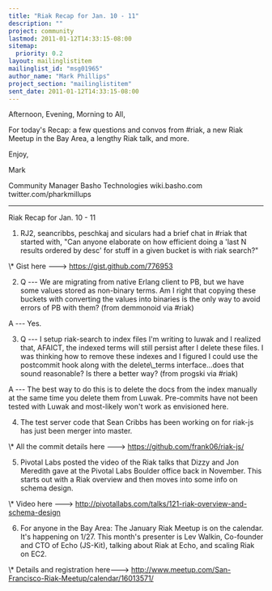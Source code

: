 ```yaml
---
title: "Riak Recap for Jan. 10 - 11"
description: ""
project: community
lastmod: 2011-01-12T14:33:15-08:00
sitemap:
  priority: 0.2
layout: mailinglistitem
mailinglist_id: "msg01965"
author_name: "Mark Phillips"
project_section: "mailinglistitem"
sent_date: 2011-01-12T14:33:15-08:00
---
```



Afternoon, Evening, Morning to All,

For today's Recap: a few questions and convos from #riak, a new Riak
Meetup in the Bay Area, a lengthy Riak talk, and more.

Enjoy,

Mark

Community Manager
Basho Technologies
wiki.basho.com
twitter.com/pharkmillups

----

Riak Recap for Jan. 10 - 11

1) RJ2, seancribbs, peschkaj and siculars had a brief chat in #riak
that started with, "Can anyone elaborate on how efficient doing a
'last N results ordered by  desc' for stuff in a given
bucket is with riak search?"

\\* Gist here ---&gt; https://gist.github.com/776953

2) Q --- We are migrating from native Erlang client to PB, but we
have some values stored as non-binary terms. Am I right that copying
these buckets with converting the values into binaries is the only way
to avoid errors of PB with them? (from demmonoid via #riak)

 A --- Yes.

3) Q --- I setup riak-search to index files I'm writing to luwak and
I realized that, AFAICT, the indexed terms will still persist after I
delete these files. I was thinking how to remove these indexes and I
figured I could use the postcommit hook along with the delete\\_terms
interface...does that sound reasonable? Is there a better way? (from
progski via #riak)

 A --- The best way to do this is to delete the docs from the index
manually at the same time you delete them from Luwak. Pre-commits have
not been tested with Luwak and most-likely won't work as envisioned
here.

4) The test server code that Sean Cribbs has been working on for
riak-js has just been merger into master.

\\* All the commit details here ---&gt; https://github.com/frank06/riak-js/

5) Pivotal Labs posted the video of the Riak talks that Dizzy and Jon
Meredith gave at the Pivotal Labs Boulder office back in November.
This starts out with a Riak overview and then moves into some info on
schema design.

\\* Video here ---&gt;
http://pivotallabs.com/talks/121-riak-overview-and-schema-design

6) For anyone in the Bay Area: The January Riak Meetup is on the
calendar. It's happening on 1/27. This month's presenter is Lev
Walkin, Co-founder and CTO of Echo (JS-Kit), talking about Riak at
Echo, and scaling Riak on EC2.

\\* Details and registration here---&gt;
http://www.meetup.com/San-Francisco-Riak-Meetup/calendar/16013571/

